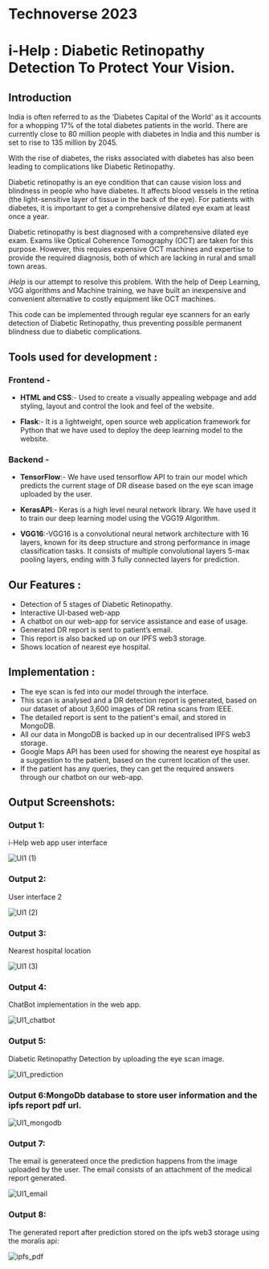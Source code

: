 # Technoverse 2023 
# i-Help : Diabetic Retinopathy Detection To Protect Your Vision.

## Introduction
India is often referred to as the ‘Diabetes Capital of the World' as it accounts for a whopping 17% of the total diabetes patients in the world. There are currently close to 80 million people with diabetes in India and this number is set to rise to 135 million by 2045.

With the rise of diabetes, the risks associated with diabetes has also been leading to complications like Diabetic Retinopathy.

Diabetic retinopathy is an eye condition that can cause vision loss and blindness in people who have diabetes. It affects blood vessels in the retina (the light-sensitive layer of tissue in the back of the eye). For patients with diabetes, it is important to get a comprehensive dilated eye exam at least once a year. 

Diabetic retinopathy is best diagnosed with a comprehensive dilated eye exam. Exams like Optical Coherence Tomography (OCT) are taken for this purpose. However, this requies expensive OCT machines and expertise to provide the required diagnosis, both of which are lacking in rural and small town areas.  


*iHelp* is our attempt to resolve this problem. With the help of Deep Learning, VGG algorithms and Machine training, we have built an inexpensive and convenient alternative to costly equipment like OCT machines. 

This code can be implemented through regular eye scanners for an early detection of Diabetic Retinopathy, thus preventing possible permanent blindness due to diabetic complications. 

## Tools used for development :

### Frontend - 
- **HTML and CSS**:- Used to create a visually appealing webpage and add styling, layout and control the look and feel of the website. 

- **Flask**:- It is a lightweight, open source web application framework for Python that we have used to deploy the deep learning model to the website.

### Backend -
- **TensorFlow**:- We have used tensorflow API to train our model which predicts the current stage of DR disease based on the eye scan image uploaded by the user.

- **KerasAPI**:- Keras is a high level neural network library. We have used it to train our deep learning model using the VGG19 Algorithm.

- **VGG16**:-VGG16 is a convolutional neural network architecture with 16 layers, known for its deep structure and strong performance in image classification tasks. It consists of multiple convolutional layers 5-max pooling layers, ending with 3 fully connected layers for prediction.

## Our Features : 
- Detection of 5 stages of Diabetic Retinopathy.
- Interactive UI-based web-app
- A chatbot on our web-app for service assistance and ease of usage.
- Generated DR report is sent to patient’s email.
- This report is also backed up on our IPFS web3 storage.
- Shows location of nearest eye hospital.

## Implementation :
- The eye scan is fed into our model through the interface.
- This scan is analysed and a DR detection report is generated, based on our dataset of about 3,600 images of DR retina scans from IEEE.
- The detailed report is sent to the patient's email, and stored in MongoDB.
- All our data in MongoDB is backed up in our decentralised IPFS web3 storage.
- Google Maps API has been used for showing the nearest eye hospital as a suggestion to the patient, based on the current location of the user.
- If the patient has any queries, they can get the required answers through our chatbot on our web-app.

## Output Screenshots:
### Output 1:
i-Help web app user interface

![UI1 (1)](https://user-images.githubusercontent.com/108075033/210940143-c68439fa-9570-4e1c-920d-ae6ba9c09a68.png)

### Output 2:
User interface 2

![UI1 (2)](https://user-images.githubusercontent.com/108075033/210940242-4633ea3c-de61-4d13-9637-b9429d3cdcff.png)

### Output 3:
Nearest hospital location

![UI1 (3)](https://user-images.githubusercontent.com/108075033/210940312-c0564bdd-9e40-45c9-9321-c9d47993f540.png)

### Output 4:
ChatBot implementation in the web app.

![UI1_chatbot](https://user-images.githubusercontent.com/108075033/210940340-7525c9cb-2b17-4a05-ab47-3bbc2698f2db.png)

### Output 5:
Diabetic Retinopathy Detection by uploading the eye scan image.

![UI1_prediction](https://user-images.githubusercontent.com/108075033/210940360-10ab66db-3f36-4f2c-8892-7c1e943b89eb.png)
### Output 6:MongoDb database to store user information and the ipfs report pdf url.

![UI1_mongodb](https://user-images.githubusercontent.com/108075033/210940391-9e015c4f-0acd-4cd8-98a9-1c298f96a501.png)

### Output 7:
The email is generateed once the prediction happens from the image uploaded by the user. The email consists of an attachment of the medical report generated.

![UI1_email](https://user-images.githubusercontent.com/108075033/210940453-570fe8e3-70de-4fb6-8104-00cafd6eeab0.png)

### Output 8:
The generated report after prediction stored on the ipfs web3 storage using the moralis api:

![ipfs_pdf](https://user-images.githubusercontent.com/108075033/210940474-7fd60b29-0d76-47e7-873d-24646cddc213.png)








